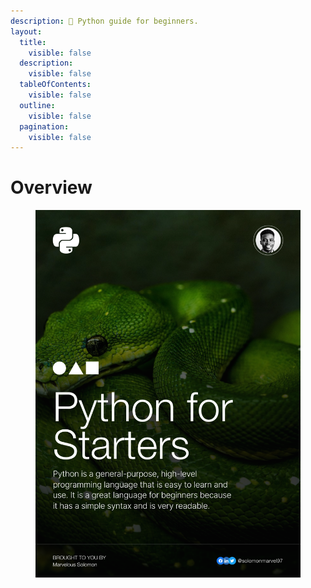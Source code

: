 ```yaml
---
description: 🐍 Python guide for beginners.
layout:
  title:
    visible: false
  description:
    visible: false
  tableOfContents:
    visible: false
  outline:
    visible: false
  pagination:
    visible: false
---
```


# Overview

<figure><img src=".gitbook/assets/Cover.svg" alt=""><figcaption></figcaption></figure>
